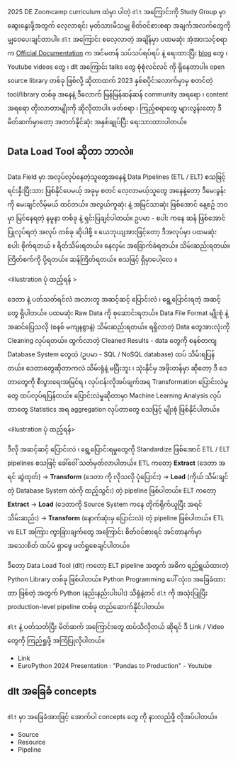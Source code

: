 
2025 DE Zoomcamp curriculum ထဲမှာ ပါတဲ့ `dlt` အကြောင်းကို Study Group မှာ ဆွေးနွေးဖို့အတွက် လေ့လာရင်း မှတ်သားမိသမျှ စိတ်ဝင်စားစရာ အချက်အလက်တွေကို မျှဝေပေးချင်တာပါ။ `dlt` အကြောင်း စလေ့လာတဲ့ အချိန်မှာ ပထမဆုံး အံ့အားသင့်စရာက [Official Documentation](https://dlthub.com/docs/intro) က အင်မတန် သပ်သပ်ရပ်ရပ် နဲ့ ရေးထားပြီး [blog](https://dlthub.com/blog) တွေ ၊ Youtube videos တွေ ၊ dlt အကြောင်း talks တွေ စုံစုံလင်လင် ကို ရှိနေတာပါ။ open source library တစ်ခု ဖြစ်လို့ ဆိုတာထက် 2023 နှစ်စပိုင်းလောက်မှာမှ စတင်တဲ့ tool/library တစ်ခု အနေနဲ့ ဒီလောက် မြန်မြန်ဆန်ဆန် community အရရော ၊ content အရရော တိုးလာတာမျိုးကို ဆိုလိုတာပါ။ ဖတ်စရာ ၊ ကြည့်စရာတွေ များလွန်းတော့ ဒီ မိတ်ဆက်မှာတော့ အတတ်နိုင်ဆုံး အနှစ်ချုပ်ပြီး ရေးသားထားပါတယ်။

## Data Load Tool ဆိုတာ ဘာလဲ။

Data Field မှာ အလုပ်လုပ်နေတဲ့သူတွေအနေနဲ့ Data Pipelines (ETL / ELT) စသဖြင့် ရင်းနှီးပြီးသား ဖြစ်နိုင်ပေမယ့် အခုမှ စတင် လေ့လာမယ့်သူတွေ အနေနဲ့တော့ ဒီမေးခွန်းကို မေးချင်လိမ့်မယ် ထင်တယ်။ အလွယ်ကူဆုံး နဲ့ အမြင်သာဆုံး ဖြစ်အောင် နေ့စဥ် ဘဝမှာ မြင်နေရတဲ့ နမူနာ တစ်ခု နဲ့ ရှင်းပြချင်ပါတယ်။ ဥပမာ - စပါး ကနေ ဆန် ဖြစ်အောင် ပြုလုပ်ရတဲ့ အလုပ် တစ်ခု ဆိုပါစို့ ။ ယေဘုယျအားဖြင့်တော့ ဒီအလုပ်မှာ ပထမဆုံး စပါး စိုက်ရတယ် ။ ရိတ်သိမ်းရတယ်။ နေလှမ်း အခြောက်ခံရတယ်။ သိမ်းဆည်းရတယ်။ ကြိတ်စက်ကို ပို့ရတယ်။ ဆန်ကြိတ်ရတယ်။ စသဖြင့် ရှိမှာပေါ့လေ ။ 

<illustration ပုံ ထည့်ရန် >

ဒေတာ နဲ့ ပတ်သတ်ရင်လဲ အလားတူ အဆင့်ဆင့် ပြောင်းလဲ ၊ ရွေ့ပြောင်းရတဲ့ အဆင့်တွေ ရှိပါတယ်။ ပထမဆုံး Raw Data ကို စုဆောင်းရတယ်။ Data File Format မျိုးစုံ နဲ့ အဆင်ပြေသလို (စနစ် မကျနစွာနဲ့) သိမ်းဆည်းရတယ်။ ရရှိလာတဲ့ Data တွေအားလုံးကို Cleaning လုပ်ရတယ်။ ထွက်လာတဲ့ Cleaned Results - data တွေကို စနစ်တကျ Database System တွေထဲ (ဥပမာ - SQL / NoSQL database) ထပ် သိမ်းရပြန်တယ်။ ဒေတာတွေဆိုတာကလဲ သိမ်းရုံနဲ့ မပြီးဘူး ၊ သုံးနိုင်မှ အဖိုးတန်မှာ ဆိုတော့ ဒီ ဒေတာတွေကို စီးပွားရေးအမြင်ရ ၊ လုပ်ငန်းလိုအပ်ချက်အရ Transformation ပြောင်းလဲမှု တွေ ထပ်လုပ်ရပြန်တယ်။ ပြောင်းလဲမှုဆိုတာမှာ Machine Learning Analysis လုပ်တာတွေ Statistics အရ aggregation လုပ်တာတွေ စသဖြင့် မျိုးစုံ ဖြစ်နိုင်ပါတယ်။ 

<illustration ပုံ ထည့်ရန်>

ဒီလို အဆင့်ဆင့် ပြောင်းလဲ ၊ ရွေ့ပြောင်းရမှုတွေကို Standardize ဖြစ်အောင် ETL / ELT pipelines စသဖြင့် ခေါ်ဝေါ် သတ်မှတ်လာပါတယ်။ ETL ကတော့ **Extract** (ဒေတာ အရင် ဆွဲထုတ်) -> **Transform** (ဒေတာ ကို လိုသလို ပုံပြောင်း) -> **Load** (ကိုယ် သိမ်းချင်တဲ့ Database System ထဲကို ထည့်သွင်း) တဲ့ pipeline ဖြစ်ပါတယ်။ ELT ကတော့ **Extract** -> **Load** (ဒေတာကို Source System ကနေ တိုက်ရိုက်ယူပြီး အရင် သိမ်းဆည်း) -> **Transform** (နောက်ဆုံးမှ ပြောင်းလဲ) တဲ့ pipeline ဖြစ်ပါတယ်။ ETL vs ELT အကြား ကွာခြားချက်တွေ အကြောင်း စိတ်ဝင်စားရင် အင်တာနက်မှာ အသေးစိတ် ထပ်မံ ရှာဖွေ ဖတ်ရှုစေချင်ပါတယ်။

ဒီတော့ Data Load Tool (dlt) ကတော့ ELT pipeline အတွက် အဓိက ရည်ရွယ်ထားတဲ့ Python Library တစ်ခု ဖြစ်ပါတယ်။ Python Programming ပေါ် လုံးဝ အခြေခံထားတာ ဖြစ်တဲ့ အတွက် Python (နည်းနည်းပါးပါး) သိရုံနဲ့တင် `dlt` ကို အသုံးပြုပြီး production-level pipeline တစ်ခု တည်ဆောက်နိုင်ပါတယ်။

`dlt` နဲ့ ပတ်သတ်ပြီး မိတ်ဆက် အကြောင်းတွေ ထပ်သိလိုတယ် ဆိုရင် ဒီ Link / Video တွေကို ကြည့်ရှုဖို့ အကြံပြုလိုပါတယ်။
- Link
- EuroPython 2024 Presentation : "Pandas to Production" - Youtube

## dlt အခြေခံ concepts

`dlt` မှာ အခြေခံအားဖြင့် အောက်ပါ concepts တွေ ကို နားလည်ဖို့ လိုအပ်ပါတယ်။
- Source
- Resource
- Pipeline

